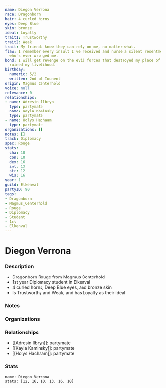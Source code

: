 ```yaml
---
name: Diegon Verrona
race: Dragonborn
hair: 4 curled horns
eyes: Deep Blue
skin: bronze
ideal: Loyalty
trait1: Trustworthy
trait2: Weak
trait: My friends know they can rely on me, no matter what.
flaw: I remember every insult I've received and nurse a silent resentment toward anyone
  who's ever wronged me.
bond: I will get revenge on the evil forces that destroyed my place of business and
  ruined my livelihood.
birthday:
  numeric: 5/2
  written: 2nd of Iounent
origin: Magmus Centerhold
voice: null
relevance: 0
relationships:
- name: Adresin Ilbryn
  type: partymate
- name: Kayla Kaminsky
  type: partymate
- name: Holys Hachaam
  type: partymate
organizations: []
notes: []
track: Diplomacy
spec: Rouge
stats:
  cha: 10
  con: 10
  dex: 16
  int: 13
  str: 12
  wis: 16
year: 1
guild: Elkenval
partyID: 90
tags:
- Dragonborn
- Magmus_Centerhold
- Rouge
- Diplomacy
- Student
- 1st
- Elkenval
---
```

# Diegon Verrona
### Description
- Dragonborn Rouge from Magmus Centerhold
- 1st year Diplomacy student in Elkenval
- 4 curled horns, Deep Blue eyes, and bronze skin
- Is Trustworthy and Weak, and has Loyalty as their ideal

### Notes

### Organizations

### Relationships
- [[Adresin Ilbryn]]: partymate
- [[Kayla Kaminsky]]: partymate
- [[Holys Hachaam]]: partymate

### Stats
```statblock
name: Diegon Verrona
stats: [12, 16, 10, 13, 16, 10]
```